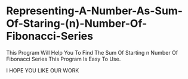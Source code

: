 # Representing-A-Number-As-Sum-Of-Staring-(n)-Number-Of-Fibonacci-Series

This Program Will Help You To Find The Sum Of Starting n Number Of Fibonacci Series
This Program Is Easy To Use.

I HOPE YOU LIKE OUR WORK
